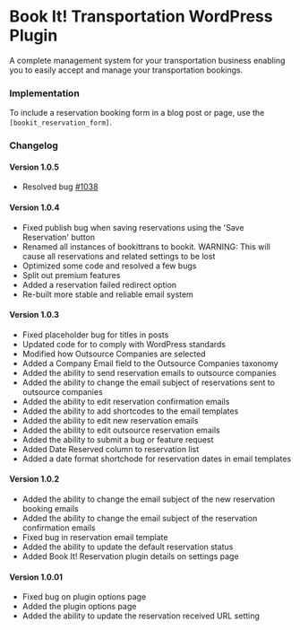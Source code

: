 Book It! Transportation WordPress Plugin
======================

A complete management system for your transportation business enabling you to easily accept and manage your transportation bookings.

<h3>Implementation</h3>

To include a reservation booking form in a blog post or page, use the <code>[bookit_reservation_form]</code>.

<h3>Changelog</h3>

<h4>Version 1.0.5</h4>
<ul>
<li>Resolved bug <a href="http://www.benmarshall.me/bugs/confirmation-id-not-generated/">#1038</a>
</ul>

<h4>Version 1.0.4</h4>
<ul>
<li>Fixed publish bug when saving reservations using the 'Save Reservation' button
<li>Renamed all instances of bookittrans to bookit. WARNING: This will cause all reservations and related settings to be lost
<li>Optimized some code and resolved a few bugs
<li>Split out premium features
<li>Added a reservation failed redirect option
<li>Re-built more stable and reliable email system
</ul>

<h4>Version 1.0.3</h4>
<ul>
<li>Fixed placeholder bug for titles in posts
<li>Updated code for to comply with WordPress standards
<li>Modified how Outsource Companies are selected
<li>Added a Company Email field to the Outsource Companies taxonomy
<li>Added the ability to send reservation emails to outsource companies
<li>Added the ability to change the email subject of reservations sent to outsource companies
<li>Added the ability to edit reservation confirmation emails
<li>Added the ability to add shortcodes to the email templates
<li>Added the ability to edit new reservation emails
<li>Added the ability to edit outsource reservation emails
<li>Added the ability to submit a bug or feature request
<li>Added Date Reserved column to reservation list
<li>Added a date format shortchode for reservation dates in email templates
</ul>

<h4>Version 1.0.2</h4>
<ul>
<li>Added the ability to change the email subject of the new reservation booking emails
<li>Added the ability to change the email subject of the reservation confirmation emails
<li>Fixed bug in reservation email template
<li>Added the ability to update the default reservation status
<li>Added Book It! Reservation plugin details on settings page
</ul>

<h4>Version 1.0.01</h4>
<ul>
<li>Fixed bug on plugin options page
<li>Added the plugin options page
<li>Added the ability to update the reservation received URL setting
</ul>